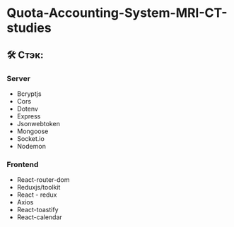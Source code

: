 # Quota-Accounting-System-MRI-CT-studies

## 🛠 Стэк:

### Server
- Bcryptjs
- Cors
- Dotenv
- Express
- Jsonwebtoken
- Mongoose
- Socket.io
- Nodemon

### Frontend

- React-router-dom
- Reduxjs/toolkit
- React - redux
- Axios
- React-toastify
- React-calendar

